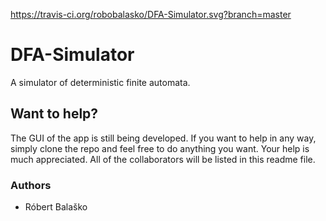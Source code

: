 https://travis-ci.org/robobalasko/DFA-Simulator.svg?branch=master

# DFA-Simulator
A simulator of deterministic finite automata.

## Want to help?
The GUI of the app is still being developed. If you want to help in any way, simply clone the repo and feel free to do anything
you want. Your help is much appreciated. All of the collaborators will be listed in this readme file.

### Authors
- Róbert Balaško
